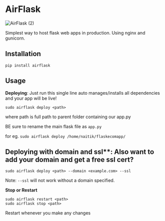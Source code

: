 # AirFlask

![AirFlask (2)](https://github.com/user-attachments/assets/73f561cb-74aa-428e-be29-08694574dc2e)

Simplest way to host flask web apps in production.
Using nginx and gunicorn.

## Installation
```
pip install airflask
```


## Usage
**Deploying**: Just run this single line auto manages/installs all dependencies and your app will be live!

```
sudo airflask deploy <path>
```

where path is full path to parent folder containing our app.py 

BE sure to rename the main flask file as `app.py`

for eg. `sudo airflask deploy /home/naitik/flaskecomapp/`







## Deploying with domain and ssl**: Also want to add your domain and get a free ssl cert?

```
sudo airflask deploy <path> --domain <example.com> --ssl
```

Note: `--ssl` will not work without a domain specified.





**Stop or Restart**
```
sudo airflask restart <path>
sudo airflask stop <path>
```
Restart whenever you make any changes





